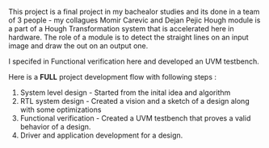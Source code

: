 This project is a final project in my bachealor studies and its done in a team of 3 people - my collagues Momir Carevic and Dejan Pejic
Hough module is a part of a Hough Transformation system that is accelerated here in hardware. The role of a module is to detect the straight lines on an input image and draw the out 
on an output one. 

I specifed in Functional verification here and developed an UVM testbench.

Here is a **FULL** project development flow with following steps : 
1) System level design - Started from the inital idea and algorithm
2) RTL system design - Created a vision and a sketch of a design along with some optimizations
3) Functional verification - Created a UVM testbench that proves a valid behavior of a design.
4) Driver and application development for a design.
